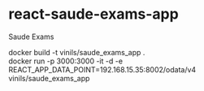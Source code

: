 # react-saude-exams-app
Saude Exams

docker build -t vinils/saude_exams_app .  <BR>
docker run -p 3000:3000 -it -d -e REACT_APP_DATA_POINT=192.168.15.35:8002/odata/v4 vinils/saude_exams_app

